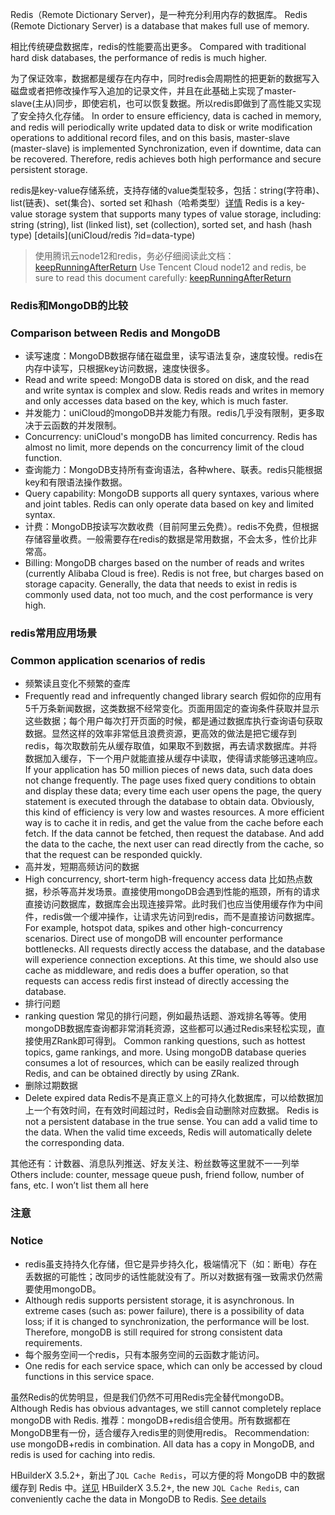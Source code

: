 Redis（Remote Dictionary Server)，是一种充分利用内存的数据库。
Redis (Remote Dictionary Server) is a database that makes full use of memory.

相比传统硬盘数据库，redis的性能要高出更多。
Compared with traditional hard disk databases, the performance of redis is much higher.

为了保证效率，数据都是缓存在内存中，同时redis会周期性的把更新的数据写入磁盘或者把修改操作写入追加的记录文件，并且在此基础上实现了master-slave(主从)同步，即使宕机，也可以恢复数据。所以redis即做到了高性能又实现了安全持久化存储。
In order to ensure efficiency, data is cached in memory, and redis will periodically write updated data to disk or write modification operations to additional record files, and on this basis, master-slave (master-slave) is implemented Synchronization, even if downtime, data can be recovered. Therefore, redis achieves both high performance and secure persistent storage.

redis是key-value存储系统，支持存储的value类型较多，包括：string(字符串)、list(链表)、set(集合)、sorted set 和hash（哈希类型）[详情](uniCloud/redis?id=data-type)
Redis is a key-value storage system that supports many types of value storage, including: string (string), list (linked list), set (collection), sorted set, and hash (hash type) [details](uniCloud/redis ?id=data-type)

> 使用腾讯云node12和redis，务必仔细阅读此文档：[keepRunningAfterReturn](uniCloud/cf-functions.md?id=keep-running)
> Use Tencent Cloud node12 and redis, be sure to read this document carefully: [keepRunningAfterReturn](uniCloud/cf-functions.md?id=keep-running)

### Redis和MongoDB的比较
### Comparison between Redis and MongoDB
- 读写速度：MongoDB数据存储在磁盘里，读写语法复杂，速度较慢。redis在内存中读写，只根据key访问数据，速度快很多。
- Read and write speed: MongoDB data is stored on disk, and the read and write syntax is complex and slow. Redis reads and writes in memory and only accesses data based on the key, which is much faster.
- 并发能力：uniCloud的mongoDB并发能力有限。redis几乎没有限制，更多取决于云函数的并发限制。
- Concurrency: uniCloud's mongoDB has limited concurrency. Redis has almost no limit, more depends on the concurrency limit of the cloud function.
- 查询能力：MongoDB支持所有查询语法，各种where、联表。redis只能根据key和有限语法操作数据。
- Query capability: MongoDB supports all query syntaxes, various where and joint tables. Redis can only operate data based on key and limited syntax.
- 计费：MongoDB按读写次数收费（目前阿里云免费）。redis不免费，但根据存储容量收费。一般需要存在redis的数据是常用数据，不会太多，性价比非常高。
- Billing: MongoDB charges based on the number of reads and writes (currently Alibaba Cloud is free). Redis is not free, but charges based on storage capacity. Generally, the data that needs to exist in redis is commonly used data, not too much, and the cost performance is very high.

### redis常用应用场景
### Common application scenarios of redis
- 频繁读且变化不频繁的查库
- Frequently read and infrequently changed library search
假如你的应用有5千万条新闻数据，这类数据不经常变化。页面用固定的查询条件获取并显示这些数据；每个用户每次打开页面的时候，都是通过数据库执行查询语句获取数据。显然这样的效率非常低且浪费资源，更高效的做法是把它缓存到redis，每次取数前先从缓存取值，如果取不到数据，再去请求数据库。并将数据加入缓存，下一个用户就能直接从缓存中读取，使得请求能够迅速响应。
If your application has 50 million pieces of news data, such data does not change frequently. The page uses fixed query conditions to obtain and display these data; every time each user opens the page, the query statement is executed through the database to obtain data. Obviously, this kind of efficiency is very low and wastes resources. A more efficient way is to cache it in redis, and get the value from the cache before each fetch. If the data cannot be fetched, then request the database. And add the data to the cache, the next user can read directly from the cache, so that the request can be responded quickly.
- 高并发，短期高频访问的数据
- High concurrency, short-term high-frequency access data
比如热点数据，秒杀等高并发场景。直接使用mongoDB会遇到性能的瓶颈，所有的请求直接访问数据库，数据库会出现连接异常。此时我们也应当使用缓存作为中间件，redis做一个缓冲操作，让请求先访问到redis，而不是直接访问数据库。
For example, hotspot data, spikes and other high-concurrency scenarios. Direct use of mongoDB will encounter performance bottlenecks. All requests directly access the database, and the database will experience connection exceptions. At this time, we should also use cache as middleware, and redis does a buffer operation, so that requests can access redis first instead of directly accessing the database.
- 排行问题
- ranking question
常见的排行问题，例如最热话题、游戏排名等等。使用mongoDB数据库查询都非常消耗资源，这些都可以通过Redis来轻松实现，直接使用ZRank即可得到。
Common ranking questions, such as hottest topics, game rankings, and more. Using mongoDB database queries consumes a lot of resources, which can be easily realized through Redis, and can be obtained directly by using ZRank.
- 删除过期数据
- Delete expired data
Redis不是真正意义上的可持久化数据库，可以给数据加上一个有效时间，在有效时间超过时，Redis会自动删除对应数据。
Redis is not a persistent database in the true sense. You can add a valid time to the data. When the valid time exceeds, Redis will automatically delete the corresponding data.

其他还有：计数器、消息队列推送、好友关注、粉丝数等这里就不一一列举
Others include: counter, message queue push, friend follow, number of fans, etc. I won’t list them all here


### 注意
### Notice
- redis虽支持持久化存储，但它是异步持久化，极端情况下（如：断电）存在丢数据的可能性；改同步的话性能就没有了。所以对数据有强一致需求仍然需要使用mongoDB。
- Although redis supports persistent storage, it is asynchronous. In extreme cases (such as: power failure), there is a possibility of data loss; if it is changed to synchronization, the performance will be lost. Therefore, mongoDB is still required for strong consistent data requirements.
- 每个服务空间一个redis，只有本服务空间的云函数才能访问。
- One redis for each service space, which can only be accessed by cloud functions in this service space.

虽然Redis的优势明显，但是我们仍然不可用Redis完全替代mongoDB。
Although Redis has obvious advantages, we still cannot completely replace mongoDB with Redis.
推荐：mongoDB+redis组合使用。所有数据都在MongoDB里有一份，适合缓存入redis里的则使用redis。
Recommendation: use mongoDB+redis in combination. All data has a copy in MongoDB, and redis is used for caching into redis.

HBuilderX 3.5.2+，新出了`JQL Cache Redis`，可以方便的将 MongoDB 中的数据缓存到 Redis 中。[详见](https://uniapp.dcloud.net.cn/uniCloud/jql-cache-redis.html)
HBuilderX 3.5.2+, the new `JQL Cache Redis`, can conveniently cache the data in MongoDB to Redis. [See details](https://uniapp.dcloud.net.cn/uniCloud/jql-cache-redis.html)
